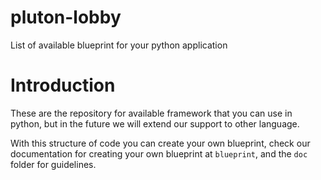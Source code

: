 # pluton-lobby
List of available blueprint for your python application

# Introduction
These are the repository for available framework that you can use in python, but in the future we will extend our support to other language.

With this structure of code you can create your own blueprint, check our  documentation for creating your own blueprint at `blueprint`, and  the `doc` folder for guidelines.
